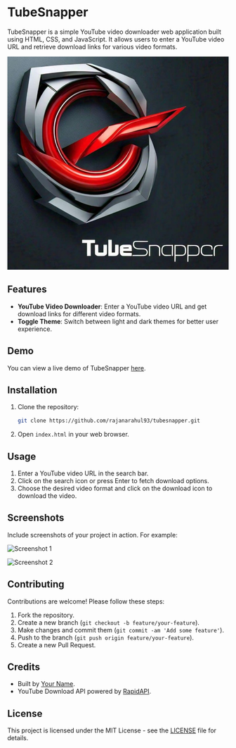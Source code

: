 # TubeSnapper

TubeSnapper is a simple YouTube video downloader web application built using HTML, CSS, and JavaScript. It allows users to enter a YouTube video URL and retrieve download links for various video formats.

![TubeSnapper Preview](img/main.jpg)

## Features

- **YouTube Video Downloader**: Enter a YouTube video URL and get download links for different video formats.
- **Toggle Theme**: Switch between light and dark themes for better user experience.

## Demo

You can view a live demo of TubeSnapper [here](#).

## Installation

1. Clone the repository:
   ```bash
   git clone https://github.com/rajanarahul93/tubesnapper.git
   ```
2. Open `index.html` in your web browser.

## Usage

1. Enter a YouTube video URL in the search bar.
2. Click on the search icon or press Enter to fetch download options.
3. Choose the desired video format and click on the download icon to download the video.

## Screenshots

Include screenshots of your project in action. For example:

![Screenshot 1](screenshots/screenshot1.png)

![Screenshot 2](screenshots/screenshot2.png)

## Contributing

Contributions are welcome! Please follow these steps:

1. Fork the repository.
2. Create a new branch (`git checkout -b feature/your-feature`).
3. Make changes and commit them (`git commit -am 'Add some feature'`).
4. Push to the branch (`git push origin feature/your-feature`).
5. Create a new Pull Request.

## Credits

- Built by [Your Name](https://github.com/rajanarahul93).
- YouTube Download API powered by [RapidAPI](https://rapidapi.com/).

## License

This project is licensed under the MIT License - see the [LICENSE](LICENSE) file for details.